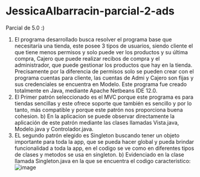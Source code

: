 # JessicaAlbarracin-parcial-2-ads
Parcial de 5.0 :)

1. El programa desarrollado busca resolver el programa base que necesitaría una tienda, este posee 3 tipos de usuarios, siendo cliente el que tiene menos permisos y solo puede ver los productos y su última compra, Cajero que puede realizar recibos de compra y el administrador, que puede gestionar los productos que hay en la tienda. Precisamente por la diferencia de permisos solo se pueden crear con el programa cuentas para cliente, las cuentas de Admi y Cajero son fijas y sus credenciales se encuentra en Modelo. Este programa fue creado totalmente en Java, mediante Apache Netbeans IDE 12.0.
2. El Primer patrón seleccionado es el MVC porque este programa es para tiendas sencillas y este ofrece soporte que también es sencillo y por lo tanto, más compatible  y porque este patrón nos proporciona buena cohesion.
b) En la aplicacion se puede observar directamente la aplicación de este patrón mediante las clases llamadas Vista.java, Modelo.java y Controlador.java.
3. EL segundo patrón elegido es Singleton buscando tener un objeto importante para toda la app, que se pueda hacer global y pueda brindar funcionalidad a toda la app, en el codigo se ve como en diferentes tipos de clases y metodos se usa en singleton.
b) Evidenciado en la clase llamada Singleton.java en la que se encuentra el codigo caracteristico: 
![image](https://user-images.githubusercontent.com/64385208/136248984-f4d6426e-4ceb-477f-b769-17d92e7dc9fe.png)

